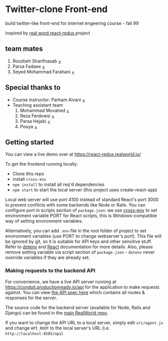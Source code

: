 # Twitter-clone Front-end

build twitter-like front-end for internet engeering course - fall 99

inspired by [real word react-redux ](https://github.com/gothinkster/react-redux-realworld-example-app) project


## team mates
1. Roozbeh Sharifnasab [+](github.com/rsharifnasab)
2. Parsa Fadaee [+](github.com/ParsaFadaei)
3. Seyed Mohammad Farahani [+](github.com/SeyedMohammadFarahani)

## Special thanks to
+ Course instructor: Parham Alvani [+](github.com/1995parham)
+ Teaching assistant team
   1. Mohammad Movahed [+](https://github.com/funnyphantom)
   2. Reza Ferdowsi [+](https://github.com/rferdosi)
   3. Parsa Hejabi [+](https://github.com/ParsaHejabi)
   4. Pouya [+]()


## Getting started

You can view a live demo over at https://react-redux.realworld.io/

To get the frontend running locally:

- Clone this repo
- install `cross-env`
- `npm install` to install all req'd dependencies
- `npm start` to start the local server (this project uses create-react-app)

Local web server will use port 4100 instead of standard React's port 3000 to prevent conflicts with some backends like Node or Rails. You can configure port in scripts section of `package.json`: we use [cross-env](https://github.com/kentcdodds/cross-env) to set environment variable PORT for React scripts, this is Windows-compatible way of setting environment variables.

Alternatively, you can add `.env` file in the root folder of project to set environment variables (use PORT to change webserver's port). This file will be ignored by git, so it is suitable for API keys and other sensitive stuff. Refer to [dotenv](https://github.com/motdotla/dotenv) and [React](https://github.com/facebookincubator/create-react-app/blob/master/packages/react-scripts/template/README.md#adding-development-environment-variables-in-env) documentation for more details. Also, please remove setting variable via script section of `package.json` - `dotenv` never override variables if they are already set.  

### Making requests to the backend API

For convenience, we have a live API server running at https://conduit.productionready.io/api for the application to make requests against. You can view [the API spec here](https://github.com/GoThinkster/productionready/blob/master/api) which contains all routes & responses for the server.

The source code for the backend server (available for Node, Rails and Django) can be found in the [main RealWorld repo](https://github.com/gothinkster/realworld).

If you want to change the API URL to a local server, simply edit `src/agent.js` and change `API_ROOT` to the local server's URL (i.e. `http://localhost:8585/api`)



<br />



